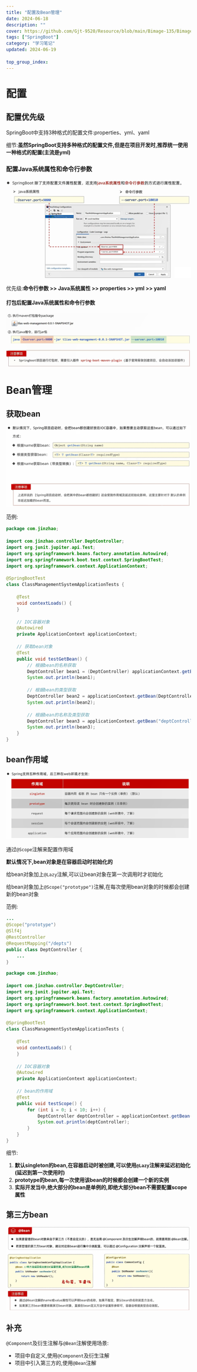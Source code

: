 ```yaml
---
title: "配置及Bean管理"
date: 2024-06-18
description: ""
cover: https://github.com/Gjt-9520/Resource/blob/main/Bimage-135/Bimage49.jpg?raw=true
tags: ["SpringBoot"]
category: "学习笔记"
updated: 2024-06-19
  
top_group_index: 
---
```


# 配置

## 配置优先级

SpringBoot中支持3种格式的配置文件:properties、yml、yaml

细节:**虽然SpringBoot支持多种格式的配置文件,但是在项目开发时,推荐统一使用一种格式的配置(主流是yml)**

### 配置Java系统属性和命令行参数

![Java系统属性和命令行参数](../images/SpringBoot_Java系统属性和命令行参数.png)

优先级:**命令行参数 >> Java系统属性 >> properties >> yml >> yaml**

#### 打包后配置Java系统属性和命令行参数

![打包后配置Java系统属性和命令行参数](../images/打包后配置Java系统属性和命令行参数.png)

# Bean管理

## 获取bean

![获取bean](../images/获取bean.png)

范例:

```java
package com.jinzhao;

import com.jinzhao.controller.DeptController;
import org.junit.jupiter.api.Test;
import org.springframework.beans.factory.annotation.Autowired;
import org.springframework.boot.test.context.SpringBootTest;
import org.springframework.context.ApplicationContext;

@SpringBootTest
class ClassManagementSystemApplicationTests {

    @Test
    void contextLoads() {
    }

    // IOC容器对象
    @Autowired
    private ApplicationContext applicationContext;

    // 获取bean对象
    @Test
    public void testGetBean() {
        // 根据bean的名称获取
        DeptController bean1 = (DeptController) applicationContext.getBean("deptController");
        System.out.println(bean1);

        // 根据bean的类型获取
        DeptController bean2 = applicationContext.getBean(DeptController.class);
        System.out.println(bean2);

        // 根据bean的名称及类型获取
        DeptController bean3 = applicationContext.getBean("deptController", DeptController.class);
        System.out.println(bean3);
    }
}
```

## bean作用域

![bean的作用域](../images/bean的作用域.png)

通过`@Scope`注解来配置作用域

**默认情况下,bean对象是在容器启动时初始化的**

给bean对象加上`@Lazy`注解,可以让bean对象在第一次调用时才初始化

给bean对象加上`@Scope("prototype")`注解,在每次使用bean对象的时候都会创建新的bean对象

范例:

```java
...
@Scope("prototype")
@Slf4j
@RestController
@RequestMapping("/depts")
public class DeptController {
    ...
}
```

```java
package com.jinzhao;

import com.jinzhao.controller.DeptController;
import org.junit.jupiter.api.Test;
import org.springframework.beans.factory.annotation.Autowired;
import org.springframework.boot.test.context.SpringBootTest;
import org.springframework.context.ApplicationContext;

@SpringBootTest
class ClassManagementSystemApplicationTests {

    @Test
    void contextLoads() {
    }

    // IOC容器对象
    @Autowired
    private ApplicationContext applicationContext;

    // bean的作用域
    @Test
    public void testScope() {
        for (int i = 0; i < 10; i++) {
            DeptController deptController = applicationContext.getBean(DeptController.class);
            System.out.println(deptController);
        }
    }
}
```

细节:
1. **默认singleton的bean,在容器启动时被创建,可以使用`@Lazy`注解来延迟初始化(延迟到第一次使用时)**
2. **prototype的bean,每一次使用该bean的时候都会创建一个新的实例**
3. **实际开发当中,绝大部分的bean是单例的,即绝大部分bean不需要配置scope属性**

## 第三方bean

![第三方bean](../images/第三方bean.png)

## 补充

`@Component`及衍生注解与`@Bean`注解使用场景:
- 项目中自定义,使用`@Component`及衍生注解
- 项目中引入第三方的,使用`@Bean`注解